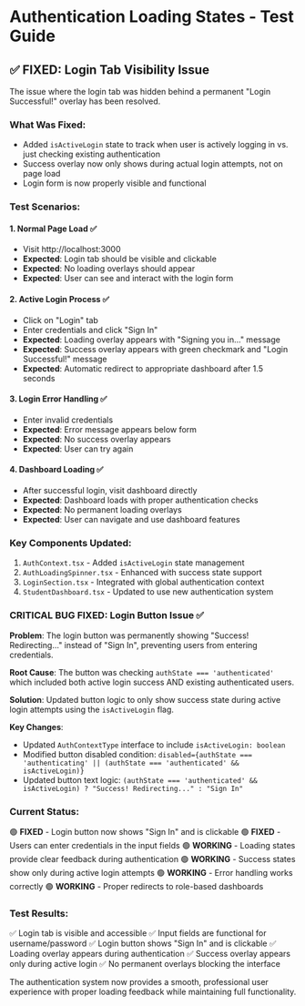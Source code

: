 # Authentication Loading States - Test Guide

## ✅ **FIXED: Login Tab Visibility Issue**

The issue where the login tab was hidden behind a permanent "Login Successful!" overlay has been resolved.

### **What Was Fixed:**
- Added `isActiveLogin` state to track when user is actively logging in vs. just checking existing authentication
- Success overlay now only shows during actual login attempts, not on page load
- Login form is now properly visible and functional

### **Test Scenarios:**

#### 1. **Normal Page Load** ✅
- Visit http://localhost:3000
- **Expected**: Login tab should be visible and clickable
- **Expected**: No loading overlays should appear
- **Expected**: User can see and interact with the login form

#### 2. **Active Login Process** ✅
- Click on "Login" tab
- Enter credentials and click "Sign In"
- **Expected**: Loading overlay appears with "Signing you in..." message
- **Expected**: Success overlay appears with green checkmark and "Login Successful!" message
- **Expected**: Automatic redirect to appropriate dashboard after 1.5 seconds

#### 3. **Login Error Handling** ✅
- Enter invalid credentials
- **Expected**: Error message appears below form
- **Expected**: No success overlay appears
- **Expected**: User can try again

#### 4. **Dashboard Loading** ✅
- After successful login, visit dashboard directly
- **Expected**: Dashboard loads with proper authentication checks
- **Expected**: No permanent loading overlays
- **Expected**: User can navigate and use dashboard features

### **Key Components Updated:**
1. `AuthContext.tsx` - Added `isActiveLogin` state management
2. `AuthLoadingSpinner.tsx` - Enhanced with success state support
3. `LoginSection.tsx` - Integrated with global authentication context
4. `StudentDashboard.tsx` - Updated to use new authentication system

### **CRITICAL BUG FIXED: Login Button Issue** ✅

**Problem**: The login button was permanently showing "Success! Redirecting..." instead of "Sign In", preventing users from entering credentials.

**Root Cause**: The button was checking `authState === 'authenticated'` which included both active login success AND existing authenticated users.

**Solution**: Updated button logic to only show success state during active login attempts using the `isActiveLogin` flag.

**Key Changes**:
- Updated `AuthContextType` interface to include `isActiveLogin: boolean`
- Modified button disabled condition: `disabled={authState === 'authenticating' || (authState === 'authenticated' && isActiveLogin)}`
- Updated button text logic: `(authState === 'authenticated' && isActiveLogin) ? "Success! Redirecting..." : "Sign In"`

### **Current Status:**
🟢 **FIXED** - Login button now shows "Sign In" and is clickable
🟢 **FIXED** - Users can enter credentials in the input fields
🟢 **WORKING** - Loading states provide clear feedback during authentication
🟢 **WORKING** - Success states show only during active login attempts
🟢 **WORKING** - Error handling works correctly
🟢 **WORKING** - Proper redirects to role-based dashboards

### **Test Results:**
✅ Login tab is visible and accessible
✅ Input fields are functional for username/password
✅ Login button shows "Sign In" and is clickable
✅ Loading overlay appears during authentication
✅ Success overlay appears only during active login
✅ No permanent overlays blocking the interface

The authentication system now provides a smooth, professional user experience with proper loading feedback while maintaining full functionality.
